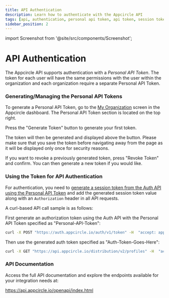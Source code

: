 ```yaml
---
title: API Authentication
description: Learn how to authenticate with the Appcircle API
tags: [api, authentication, personal api token, api token, session token]
sidebar_position: 2
---
```


import Screenshot from '@site/src/components/Screenshot';

# API Authentication

The Appcircle API supports authentication with a _Personal API Token_. The token for each user will have the same permissions with the user within the organization and each organization require a separate Personal API Token.

### Generating/Managing the Personal API Tokens

To generate a Personal API Token, go to the [My Organization](/account/my-organization#accessing-the-my-organization-screen) screen in the Appcircle dashboard. The Personal API Token section is located on the top right.

Press the "Generate Token" button to generate your first token.

<Screenshot url='https://cdn.appcircle.io/docs/assets/image (163).png' />

The token will then be generated and displayed above the button. Please make sure that you save the token before navigating away from the page as it will be displayed only once for security reasons.

<Screenshot url='https://cdn.appcircle.io/docs/assets/image (164).png' />

If you want to revoke a previously generated token, press "Revoke Token" and confirm. You can then generate a new token if you would like.

<Screenshot url='https://cdn.appcircle.io/docs/assets/image (165).png' />

### Using the Token for API Authentication

For authentication, you need to [generate a session token from the Auth API using the Personal API Token](https://api.appcircle.io/openapi/index.html?urls.primaryName=auth) and add the generated session token value along with an `Authorization` header in all API requests.

A curl-based API call sample is as follows:

First generate an authorization token using the Auth API with the Personal API Token specified as "Personal-API-Token":

```bash
curl -X POST "https://auth.appcircle.io/auth/v1/token" -H  "accept: application/json" -H  "Content-Type: application/x-www-form-urlencoded" -d "pat=Personal-API-Token"
```

Then use the generated auth token specified as "Auth-Token-Goes-Here":

```bash
curl -X GET "https://api.appcircle.io/distribution/v2/profiles" -H  "accept: application/json" -H  "Authorization: Auth-Token-Goes-Here"
```

### API Documentation

Access the full API documentation and explore the endpoints available for your integration needs at:

https://api.appcircle.io/openapi/index.html
